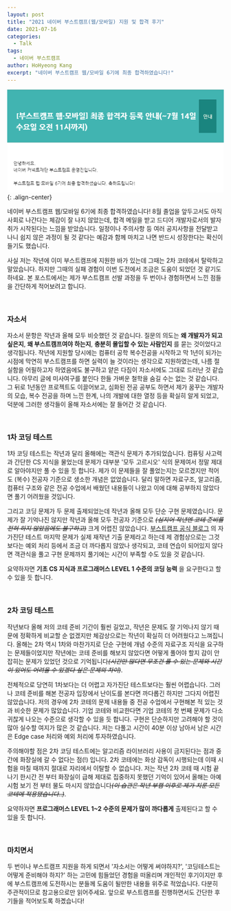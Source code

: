 ```yaml
---
layout: post
title: "2021 네이버 부스트캠프(웹/모바일) 지원 및 합격 후기"
date: 2021-07-16
categories:
  - Talk
tags:
  - 네이버 부스트캠프
author: HoHyeong Kang
excerpt: "네이버 부스트캠프 웹/모바일 6기에 최종 합격하였습니다!"
---
```




![accepted](\images\2021-07-16\accepted.png){: .align-center} 

네이버 부스트캠프 웹/모바일 6기에 최종 합격하였습니다! 8월 졸업을 앞두고서도 아직 사회로 나간다는 체감이 잘 나지 않았는데, 합격 메일을 받고 드디어 개발자로서의 발자취가 시작된다는 느낌을 받았습니다. 일정이나 주의사항 등 여러 공지사항을 전달받고 나니 쉽지 않은 과정이 될 것 같다는 예감과 함께 마치고 나면 반드시 성장한다는 확신이 들기도 했습니다. 

사실 저는 작년에 이미 부스트캠프에 지원한 바가 있는데 그때는 2차 코테에서 탈락하고 말았습니다. 하지만 그때의 실패 경험이 이번 도전에서 조금은 도움이 되었던 것 같기도 하네요. 본 포스트에서는 제가 부스트캠프 선발 과정을 두 번이나 경험하면서 느낀 점들을 간단하게 적어보려고 합니다.

​    

### 자소서

자소서 문항은 작년과 올해 모두 비슷했던 것 같습니다. 질문의 의도는 **왜 개발자가 되고 싶은지**, **왜 부스트캠프여야 하는지**, **충분히 몰입할 수 있는 사람인지**  를 묻는 것이었다고 생각됩니다. 작년에 지원할 당시에는 컴퓨터 공학 복수전공을 시작하고 막 1년이 되가는 시점에 막연히 부스트캠프를 하면 실력이 늘 것이라는 생각으로 지원하였는데, 나름 절실함을 어필하고자 하였음에도 불구하고 얕은 다짐이 자소서에도 그대로 드러난 것 같습니다. 아무리 글에 미사여구를 붙인다 한들 가벼운 철학을 숨길 수는 없는 것 같습니다. 그 뒤로 1년동안 프로젝트도 이끌어보고, 심화된 전공 공부도 하면서 제가 꿈꾸는 개발자의 모습, 복수 전공을 하며 느낀 한계, 나의 개발에 대한 열정 등을 확실히 알게 되었고, 덕분에 그러한 생각들이 올해 자소서에는 잘 들어간 것 같습니다. 

​    

### 1차 코딩 테스트

1차 코딩 테스트는 작년과 달리 올해에는 객관식 문제가 추가되었습니다. 컴퓨팅 사고력과 간단한 CS 지식을 물었는데 문제가 대부분 '모두 고르시오' 식의 문제여서 정말 제대로 알아야지만 풀 수 있을 듯 합니다. 제가 이 문제들을 잘 풀었는지는 모르겠지만 적어도 (복수) 전공자 기준으로 생소한 개념은 없었습니다. 달리 말하면 자료구조, 알고리즘, 컴퓨터 구조와 같은 전공 수업에서 배웠던 내용들이 나왔고 이에 대해 공부하지 않았다면 풀기 어려웠을 것입니다. 

그리고 코딩 문제가 두 문제 출제되었는데 작년과 올해 모두 단순 구현 문제였습니다. 문제가 잘 기억나진 않지만 작년과 올해 모두 전공자 기준으로 ~~*(심지어 작년엔 코테 준비를 전혀 하지 않았음에도 불구하고)*~~ 크게 어렵진 않았습니다. [부스트캠프 공식 블로그](https://blog.naver.com/boostcamp_official/221978031932) 의 자가진단 테스트 마지막 문제가 실제 재작년 기출 문제라고 하는데 제 경험상으로는 그것보다는 예외 처리 등에서 조금 더 까다롭지 않았나 생각되고, 코테 연습이 되어있지 않다면 객관식을 풀고 구현 문제까지 풀기에는 시간이 부족할 수도 있을 것 같습니다. 

요약하자면 **기초 CS 지식과 프로그래머스 LEVEL 1 수준의 코딩 능력** 을 요구한다고 할 수 있을 듯 합니다.

​    

### 2차 코딩 테스트

작년보다 올해 저의 코테 준비 기간이 훨씬 길었고, 작년은 문제도 잘 기억나지 않기 때문에 정확하게 비교할 순 없겠지만 체감상으로는 작년이 확실히 더 어려웠다고 느껴집니다. 올해는 2차 역시 1차와 마찬가지로 단순 구현에 개념 수준의 자료구조 지식을 요구하는 문제들이었지만 작년에는 코테 준비를 해보지 않았다면 어떻게 풀어야 할지 감이 안잡히는 문제가 있었던 것으로 기억됩니다~~*(시간만 많다면 무조건 풀 수 있는 문제와 시간이 있어도 어려울 수 있겠다 싶은 문제의 차이)*~~. 

전체적으로 당연히 1차보다는 더 어렵고 자가진단 테스트보다는 훨씬 어렵습니다. 그러나 코테 준비를 해본 전공자 입장에서 난이도를 본다면 까다롭긴 하지만 그다지 어렵진 않았습니다. 저의 경우에 2차 코테의 문제 내용들 중 전공 수업에서 구현해본 적 있는 것과 비슷한 문제가 많았습니다. 기업 코테와 비교한다면 기업 코테의 첫 번째 문제가 다소 귀찮게 나오는 수준으로 생각할 수 있을 듯 합니다. 구현은 단순하지만 고려해야 할 것이 많아 실수할 여지가 많은 것 같습니다. 저는 다풀고 시간이 40분 이상 남아서 남은 시간은 Edge case 처리와 예외 처리에 투자하였습니다.

주의해야할 점은 2차 코딩 테스트에는 알고리즘 라이브러리 사용이 금지된다는 점과 중간에 화장실에 갈 수 없다는 점(!) 입니다. 2차 코테에는 화상 감독이 시행되는데 이때 시험을 마칠 때까지 절대로 자리에서 이탈할 수 없습니다. 저는 작년 2차 코테 때 시험 끝나기 한시간 전 부터 화장실이 급해 제대로 집중하지 못했던 기억이 있어서 올해는 아예 시험 보기 전 부터 물도 마시지 않았습니다~~*(이 습관은 작년 부캠 이후로 제가 치룬 모든 코테에 적용됐습니다..)*~~. 

요약하자면 **프로그래머스 LEVEL 1~2 수준의 문제가 많이 까다롭게** 출제된다고 할 수 있을 듯 합니다.

​    

### 마치면서

두 번이나 부스트캠프 지원을 하게 되면서 '자소서는 어떻게 써야하지?', '코딩테스트는 어떻게 준비해야 하지?' 하는 고민에 힘들었던 경험을 떠올리며 개인적인 후기이지만 후에 부스트캠프에 도전하시는 분들께 도움이 될만한 내용들 위주로 적었습니다. 다분히 주관적이므로 참고용으로만 읽어주세요. 앞으로 부스트캠프를 진행하면서도 간단한 후기들을 적어보도록 하곘습니다!



